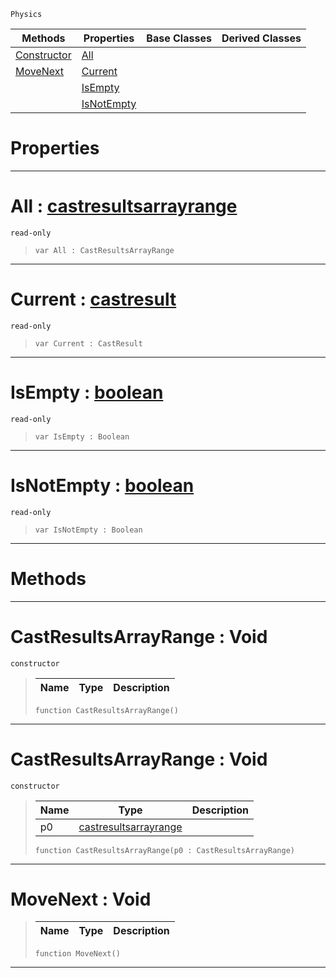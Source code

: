  `Physics`

|Methods|Properties|Base Classes|Derived Classes|
|---|---|---|---|
|[ Constructor](castresultsarrayrange.md#castresultsarrayrange-vo)|[ All](castresultsarrayrange.md#all-zilch-engine-document)| | |
|[ MoveNext](castresultsarrayrange.md#movenext-void)|[ Current](castresultsarrayrange.md#current-zilch-engine-docu)| | |
| |[ IsEmpty](castresultsarrayrange.md#isempty-zilch-engine-docu)| | |
| |[ IsNotEmpty](castresultsarrayrange.md#isnotempty-zilch-engine-d)| | |


 #  Properties


---  
 #  All : [castresultsarrayrange](castresultsarrayrange.md)

 `read-only`

> 
> ``` lang=cpp, name=Nada
> var All : CastResultsArrayRange


---  
 #  Current : [castresult](castresult.md)

 `read-only`

> 
> ``` lang=cpp, name=Nada
> var Current : CastResult


---  
 #  IsEmpty : [boolean](../nada_base_types/boolean.md)

 `read-only`

> 
> ``` lang=cpp, name=Nada
> var IsEmpty : Boolean


---  
 #  IsNotEmpty : [boolean](../nada_base_types/boolean.md)

 `read-only`

> 
> ``` lang=cpp, name=Nada
> var IsNotEmpty : Boolean


---  
 #  Methods


---  
 #  CastResultsArrayRange : Void

 `constructor`

> 
> |Name|Type|Description|
> |---|---|---|
> ``` lang=cpp, name=Nada
> function CastResultsArrayRange()
> ``` 


---  
 #  CastResultsArrayRange : Void

 `constructor`

> 
> |Name|Type|Description|
> |---|---|---|
> |p0|[castresultsarrayrange](castresultsarrayrange.md)| |
> ``` lang=cpp, name=Nada
> function CastResultsArrayRange(p0 : CastResultsArrayRange)
> ``` 


---  
 #  MoveNext : Void

> 
> |Name|Type|Description|
> |---|---|---|
> ``` lang=cpp, name=Nada
> function MoveNext()
> ``` 


---  
 

 